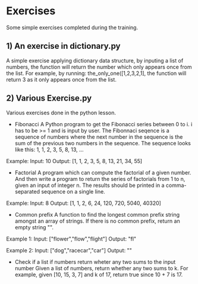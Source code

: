 # Exercises
Some simple exercises completed during the training.

## 1) An exercise in dictionary.py
A simple exercise applying dictionary data structure, by inputing a list of numbers, the function will return the number which only appears once from the list. For example, by running: the_only_one([1,2,3,2,1], the function will return 3 as it only appears once from the list.

## 2) Various Exercise.py
Various exercises done in the python lesson.

* Fibonacci 
  A Python program to get the Fibonacci series between 0 to i. i has to be >= 1 and is input by user. The Fibonnaci seqence is a sequence of numbers where the next number in the sequence is the sum of the previous two numbers in the sequence. The sequence looks like this: 1, 1, 2, 3, 5, 8, 13, …

Example: Input: 10 Output: [1, 1, 2, 3, 5, 8, 13, 21, 34, 55]

* Factorial 
  A program which can compute the factorial of a given number. And then write a program to return the series of factorials from 1 to n, given an input of integer n. The results should be printed in a comma-separated sequence on a single line.

Example: Input: 8 Output: [1, 1, 2, 6, 24, 120, 720, 5040, 40320]

* Common prefix 
  A function to find the longest common prefix string amongst an array of strings. If there is no common prefix, return an empty string "".

Example 1: Input: ["flower","flow","flight"] Output: "fl"

Example 2: Input: ["dog","racecar","car"] Output: ""

* Check if a list if numbers return wheter any two sums to the input number 
  Given a list of numbers, return whether any two sums to k. For example, given [10, 15, 3, 7] and k of 17, return true since 10 + 7 is 17.
